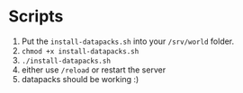 # Scripts

1. Put the `install-datapacks.sh` into your `/srv/world` folder.
1. `chmod +x install-datapacks.sh`
1. `./install-datapacks.sh`
1. either use `/reload` or restart the server
1. datapacks should be working :)